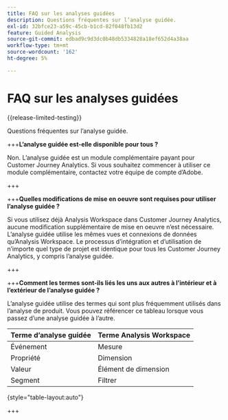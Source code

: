 ```yaml
---
title: FAQ sur les analyses guidées
description: Questions fréquentes sur l’analyse guidée.
exl-id: 32bfce23-a59c-45cb-b1cd-82f048fb13d2
feature: Guided Analysis
source-git-commit: edbad9c9d3dc0b48db5334828a18ef652d4a38aa
workflow-type: tm+mt
source-wordcount: '162'
ht-degree: 5%

---
```


# FAQ sur les analyses guidées

{{release-limited-testing}}

Questions fréquentes sur l’analyse guidée.

+++**L’analyse guidée est-elle disponible pour tous ?**

Non. L’analyse guidée est un module complémentaire payant pour Customer Journey Analytics. Si vous souhaitez commencer à utiliser ce module complémentaire, contactez votre équipe de compte d’Adobe.

+++

+++**Quelles modifications de mise en oeuvre sont requises pour utiliser l’analyse guidée ?**

Si vous utilisez déjà Analysis Workspace dans Customer Journey Analytics, aucune modification supplémentaire de mise en oeuvre n’est nécessaire. L’analyse guidée utilise les mêmes vues et connexions de données qu’Analysis Workspace. Le processus d’intégration et d’utilisation de n’importe quel type de projet est identique pour tous les Customer Journey Analytics, y compris l’analyse guidée.

+++

+++**Comment les termes sont-ils liés les uns aux autres à l’intérieur et à l’extérieur de l’analyse guidée ?**

L’analyse guidée utilise des termes qui sont plus fréquemment utilisés dans l’analyse de produit. Vous pouvez référencer ce tableau lorsque vous passez d’une analyse guidée à l’autre.

| Terme d’analyse guidée | Terme Analysis Workspace |
| --- | --- |
| Événement | Mesure |
| Propriété | Dimension |
| Valeur | Élément de dimension |
| Segment | Filtrer |

{style="table-layout:auto"}

+++
